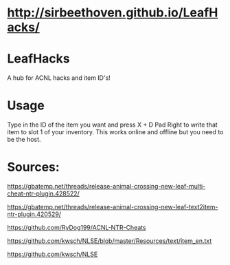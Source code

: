 # http://sirbeethoven.github.io/LeafHacks/
# LeafHacks
A hub for ACNL hacks and item ID's!
# Usage
Type in the ID of the item you want and press X + D Pad Right to write that item to slot 1 of your inventory. This works online and offline but you need to be the host.
# Sources:
https://gbatemp.net/threads/release-animal-crossing-new-leaf-multi-cheat-ntr-plugin.428522/

https://gbatemp.net/threads/release-animal-crossing-new-leaf-text2item-ntr-plugin.420529/

https://github.com/RyDog199/ACNL-NTR-Cheats

https://github.com/kwsch/NLSE/blob/master/Resources/text/item_en.txt

https://github.com/kwsch/NLSE
